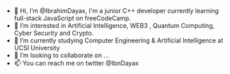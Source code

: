 - 👋 Hi, I’m @IbrahimDayax, I'm a junior C++ developer currently learning full-stack JavaScript on freeCodeCamp.
- 👀 I’m interested in Artificial Intelligence, WEB3 , Quantum Computing, Cyber Security and Crypto.
- 🌱 I’m currently studying Computer Engineering & Artificial Intelligence at UCSI University
- 💞️ I’m looking to collaborate on ...
- 📫 You can reach me on twitter @IbnDayax

<!---
IbrahimDayax/IbrahimDayax is a ✨ special ✨ repository because its `README.md` (this file) appears on your GitHub profile.
You can click the Preview link to take a look at your changes.
--->
